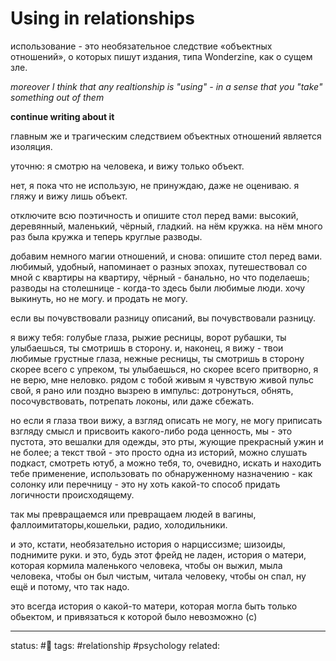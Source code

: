 # Using in relationships 
использование - это необязательное следствие «объектных отношений», о которых пишут издания, типа Wonderzine, как о сущем зле.  

*moreover I think that any realtionship is "using" - in a sense that you "take" something out of them*

**continue writing about it**
  
главным же и трагическим следствием объектных отношений является изоляция.  
  
уточню: я смотрю на человека, и вижу только объект.  
  
нет, я пока что не использую, не принуждаю, даже не оцениваю. я гляжу и вижу лишь объект.  
  
отключите всю поэтичность и опишите стол перед вами: высокий, деревянный, маленький, чёрный, гладкий. на нём кружка. на нём много раз была кружка и теперь круглые разводы.  
  
добавим немного магии отношений, и снова: опишите стол перед вами. любимый, удобный, напоминает о разных эпохах, путешествовал со мной с квартиры на квартиру, чёрный - банально, но что поделаешь; разводы на столешнице - когда-то здесь были любимые люди. хочу выкинуть, но не могу. и продать не могу.  
  
если вы почувствовали разницу описаний, вы почувствовали разницу.  
  
я вижу тебя: голубые глаза, рыжие ресницы, ворот рубашки, ты улыбаешься, ты смотришь в сторону. и, наконец, я вижу - твои любимые грустные глаза, нежные ресницы, ты смотришь в сторону скорее всего с упреком, ты улыбаешься, но скорее всего притворно, я не верю, мне неловко. рядом с тобой живым я чувствую живой пульс свой, я рано или поздно вызрею в импульс: дотронуться, обнять, посочувствовать, потрепать локоны, или даже сбежать.  
  
но если я глаза твои вижу, а взгляд описать не могу, не могу приписать взгляду смысл и присвоить какого-либо рода ценность, мы - это пустота, это вешалки для одежды, это рты, жующие прекрасный ужин и не более; а текст твой - это просто одна из историй, можно слушать подкаст, смотреть ютуб, а можно тебя, то, очевидно, искать и находить тебе применение, использовать по обнаруженному назначению - как солонку или перечницу - это ну хоть какой-то способ придать логичности происходящему.  
  
так мы превращаемся или превращаем людей в вагины, фаллоимитаторы,кошельки, радио, холодильники.  
  
и это, кстати, необязательно история о нарциссизме; шизоиды, поднимите руки. и это, будь этот фрейд не ладен, история о матери, которая кормила маленького человека, чтобы он выжил, мыла человека, чтобы он был чистым, читала человеку, чтобы он спал, ну ещё и потому, что так надо.  
  
это всегда история о какой-то матери, которая могла быть только обьектом, и привязаться к которой было невозможно (c)

---
status: #🌱
tags: #relationship #psychology 
related: 